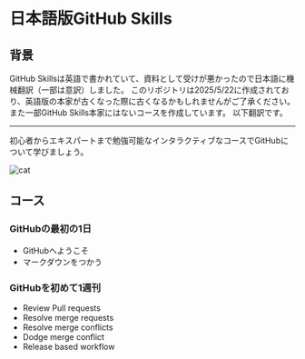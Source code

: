 # 日本語版GitHub Skills

## 背景

GitHub Skillsは英語で書かれていて、資料として受けが悪かったので日本語に機械翻訳（一部は意訳）しました。
このリポジトリは2025/5/22に作成されており、英語版の本家が古くなった際に古くなるかもしれませんがご了承ください。
また一部GitHub Skills本家にはないコースを作成しています。
以下翻訳です。

---

初心者からエキスパートまで勉強可能なインタラクティブなコースでGitHubについて学びましょう。

![cat](https://user-images.githubusercontent.com/1221423/156894097-ff2d6566-7b6a-4488-950e-f4ebe990965a.svg)

## コース

### GitHubの最初の1日

- GitHubへようこそ
- マークダウンをつかう

### GitHubを初めて1週刊

- Review Pull requests
- Resolve merge requests
- Resolve merge conflicts
- Dodge merge conflict
- Release based workflow
